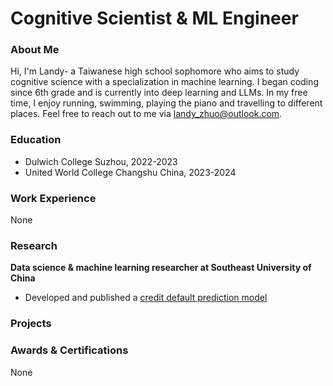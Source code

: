 <link rel="shortcut icon" type="image/x-icon" href="man.ico">

# Cognitive Scientist & ML Engineer

### About Me
Hi, I'm Landy- a Taiwanese high school sophomore who aims to study cognitive science with a specialization in machine learning. I began coding since 6th grade and is currently into deep learning and LLMs. In my free time, I enjoy running, swimming, playing the piano and travelling to different places. Feel free to reach out to me via landy_zhuo@outlook.com. 

### Education
- Dulwich College Suzhou, 2022-2023
- United World College Changshu China, 2023-2024

### Work Experience
None

### Research
**Data science & machine learning researcher at Southeast University of China**
- Developed and published a <a href="https://www.researchgate.net/publication/373054614_Credit_Default_Prediction_Based_on_Blending_Learning_Model">credit default prediction model</a>

### Projects

### Awards & Certifications
None
